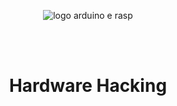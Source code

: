 <p align="center">
<img src = https://hackaday.com/wp-content/uploads/2016/04/arduinopi2.png alt = "logo arduino e rasp">
</p>
<br>
<br>
<h1 align="center"> Hardware Hacking </h1>
<br>
